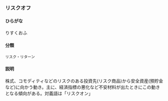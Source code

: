 <div style="display:none;">

## [あ行](securities-terms?id=あ行)
## [か行](securities-terms?id=か行)
## [さ行](securities-terms?id=さ行)
## [た行](securities-terms?id=た行)
## [な行](securities-terms?id=な行)
## [は行](securities-terms?id=は行)
## [ま行](securities-terms?id=ま行)
## [や行](securities-terms?id=や行)
## [ら行](securities-terms?id=ら行)

</div>

### リスクオフ

#### ひらがな

りすくおふ

#### 分類

`リスク・リターン`

#### 説明

株式、コモディティなどのリスクのある投資先(リスク商品)から安全資産(預貯金など)に向かう動き。主に、経済指標の悪化など不安材料が出たときにこの動きとなる傾向がある。対義語は「リスクオン」

<div style="display:none;">

## [わ行](securities-terms?id=わ行)
## [英数字・記号](securities-terms?id=英数字・記号)

</div>

